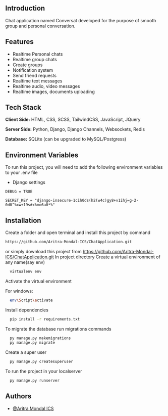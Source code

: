 ## Introduction
Chat application named Conversat developed for the purpose of smooth group and personal conversation.

## Features


- Realtime Personal chats
- Realtime group chats
- Create groups
- Notification system
- Send friend requests
- Realtime text messages
- Realtime audio, video messages
- Realtime images, documents uploading

## Tech Stack

**Client Side:** HTML, CSS, SCSS, TailwindCSS, JavaScript, JQuery

**Server Side:** Python, Django, Django Channels, Websockets, Redis

**Database:** SQLite (can be upgraded to MySQL/Postgress)


## Environment Variables

To run this project, you will need to add the following environment variables to your .env file

- Django settings

`DEBUG = TRUE`

`SECRET_KEY = "django-insecure-1cih0ds(h2(w4c)gy8+v1ihj=g-2-0d0^%xw+19s#x%mo6a0*%"`



## Installation

Create a folder and open terminal and install this project by
command 
```bash
https://github.com/Aritra-Mondal-ICS/ChatApplication.git

```
or simply download this project from https://github.com/Aritra-Mondal-ICS/ChatApplication.git
In project directory Create a virtual environment of any name(say env)

```bash
  virtualenv env

```
Activate the virtual environment

For windows:
```bash
  env\Script\activate

```
Install dependencies
```bash
  pip install -r requirements.txt

```
To migrate the database run migrations commands
```bash
  py manage.py makemigrations
  py manage.py migrate

```

Create a super user
```bash
  py manage.py createsuperuser

```


To run the project in your localserver
```bash
  py manage.py runserver

```
## Authors

- [@Aritra Mondal ICS](https://github.com/Aritra-Mondal-ICS)

